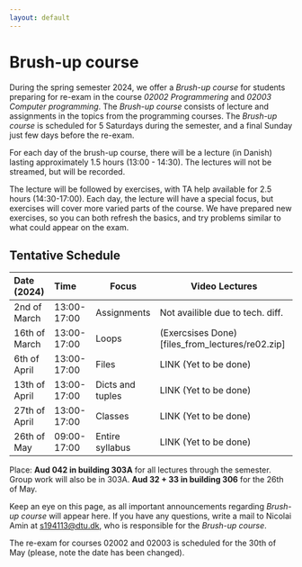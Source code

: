 ```yaml
---
layout: default
---
```

# Brush-up course

During the spring semester 2024, we offer a *Brush-up course* for students preparing for re-exam in the course *02002 Programmering* and *02003 Computer programming*. The *Brush-up course* consists of lecture and assignments in the topics from the programming courses. The *Brush-up course* is scheduled for 5 Saturdays during the semester, and a final Sunday just few days before the re-exam.

For each day of the brush-up course, there will be a lecture (in Danish) lasting approximately 1.5 hours (13:00 - 14:30). The lectures will not be streamed, but will be recorded.

The lecture will be followed by exercises, with TA help available for 2.5 hours (14:30-17:00). Each day, the lecture will have a special focus, but exercises will cover more varied parts of the course. We have prepared new exercises, so you can both refresh the basics, and try problems similar to what could appear on the exam.

## Tentative Schedule

| Date (2024)   | Time        | Focus            | Video Lectures                   |
| :------------ | :---------- | ---------------- | -------------------------------- |
| 2nd of March  | 13:00-17:00 | Assignments      | Not availible due to tech. diff. |
| 16th of March | 13:00-17:00 | Loops            | (Exercsises Done)[files_from_lectures/re02.zip]            |
| 6th of April  | 13:00-17:00 | Files            | LINK (Yet to be done)            |
| 13th of April | 13:00-17:00 | Dicts and tuples | LINK (Yet to be done)            |
| 27th of April | 13:00-17:00 | Classes          | LINK (Yet to be done)            |
| 26th of May   | 09:00-17:00 | Entire syllabus  | LINK (Yet to be done)            |

Place: **Aud 042 in building 303A** for all lectures through the semester. Group work will also be in 303A. **Aud 32 + 33 in building 306** for the 26th of May.

Keep an eye on this page, as all important announcements regarding *Brush-up course* will appear here. If you have any questions, write a mail to Nicolai Amin at [s194113@dtu.dk](mailto:194113@dtu.dk), who is responsible for the *Brush-up course*.

The re-exam for courses 02002 and 02003 is scheduled for the 30th of May (please, note the date has been changed).
